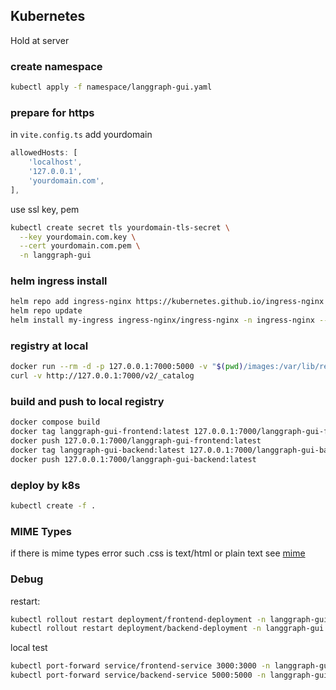 
## Kubernetes

Hold at server

### create namespace
```bash
kubectl apply -f namespace/langgraph-gui.yaml
```

### prepare for https

in ```vite.config.ts``` add yourdomain
```javascript
allowedHosts: [
    'localhost',
    '127.0.0.1',
    'yourdomain.com',
],
```

use ssl key, pem
```bash
kubectl create secret tls yourdomain-tls-secret \
  --key yourdomain.com.key \
  --cert yourdomain.com.pem \
  -n langgraph-gui
```

### helm ingress install

```bash
helm repo add ingress-nginx https://kubernetes.github.io/ingress-nginx
helm repo update
helm install my-ingress ingress-nginx/ingress-nginx -n ingress-nginx --create-namespace
```

### registry at local

```bash
docker run --rm -d -p 127.0.0.1:7000:5000 -v "$(pwd)/images:/var/lib/registry" --name registry registry:latest
curl -v http://127.0.0.1:7000/v2/_catalog
```

### build and push to local registry
```bash
docker compose build
docker tag langgraph-gui-frontend:latest 127.0.0.1:7000/langgraph-gui-frontend:latest
docker push 127.0.0.1:7000/langgraph-gui-frontend:latest
docker tag langgraph-gui-backend:latest 127.0.0.1:7000/langgraph-gui-backend:latest
docker push 127.0.0.1:7000/langgraph-gui-backend:latest
```

### deploy by k8s
```bash
kubectl create -f .
```

### MIME Types
if there is mime types error such .css is text/html or plain text
see [mime](./mime)


### Debug
restart:
```bash
kubectl rollout restart deployment/frontend-deployment -n langgraph-gui
kubectl rollout restart deployment/backend-deployment -n langgraph-gui

```

local test
```bash
kubectl port-forward service/frontend-service 3000:3000 -n langgraph-gui
kubectl port-forward service/backend-service 5000:5000 -n langgraph-gui
```
